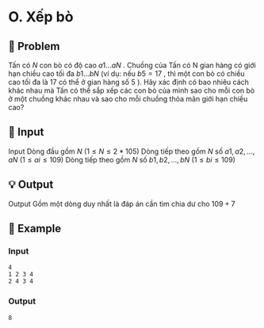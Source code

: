 # O. Xếp bò

## 📖 Problem

Tấn có
$N$
con bò có độ cao
$a1…aN$
. Chuồng của Tấn có N gian hàng có giới hạn chiều cao tối đa
$b1…bN$
(ví dụ: nếu
$b5= 17$
, thì một con bò có chiều cao tối đa là
$17$
có thể ở gian hàng số
$5$
).
Hãy xác định có bao nhiêu cách khác nhau mà Tấn có thể sắp xếp các con bò của mình sao cho mỗi con bò ở một chuồng khác nhau và sao cho mỗi chuồng thỏa mãn giới hạn chiều cao?


## 🧩 Input

Input
Dòng đầu gồm
$N$
$(1 ≤N≤ 2 * 105)$
Dòng tiếp theo gồm
$N$
số
$a1,a2, ...,aN$
$(1 ≤ai≤ 109)$
Dòng tiếp theo gồm
$N$
số
$b1,b2, ...,bN$
$(1 ≤bi≤ 109)$


## 💡 Output

Output
Gồm một dòng duy nhất là đáp án cần tìm chia dư cho
$109+ 7$


## 🧠 Example

### Input

```text
4
1 2 3 4
2 4 3 4
```

### Output

```text
8
```


